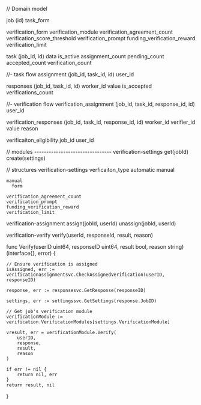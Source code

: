 // Domain model

job
  (id)
  task_form

  verification_form
  verification_module
  verification_agreement_count
  verification_score_threshold
  verification_prompt
  funding_verification_reward
  verification_limit

  task
    (job_id, id)
    data
    is_active
    assignment_count
    pending_count
    accepted_count
    verification_count

//- task flow
assignment
  (job_id, task_id, id)
  user_id

responses
  (job_id, task_id, id)
  worker_id
  value
  is_accepted
  verifications_count

//- verification flow
verification_assignment
  (job_id, task_id, response_id, id)
  user_id  

verification_responses
  (job_id, task_id, response_id, id)
  worker_id
  verifier_id
  value
  reason

verificaiton_eligibility
  job_id
  user_id


// modules --------------------------------
verification-settings
  get(jobId)
  create(settings)
  
  // structures
  verification-settings
    verficaiton_type
      automatic
      manual
    
    manual
      form
    
    verification_agreement_count
    verification_prompt
    funding_verification_reward
    verification_limit


verification-assignment
  assign(jobId, userId)
  unassign(jobId, userId)

verification-verify
  verify(userId, responseId, result, reason)
  



func Verify(userID uint64, responseID uint64, result bool, reason string) (interface{}, error) {

	// Ensure verification is assigned
	isAssigned, err := verificationassignmentsvc.CheckAssignedVerification(userID, responseID)

	response, err := responsesvc.GetResponse(responseID)

	settings, err := settingssvc.GetSettings(response.JobID)

	// Get job's verification module
	verificationModule := verification.VerificationModules[settings.VerificationModule]
	
	vresult, err = verificationModule.Verify(
		userID, 
		response, 
		result,
		reason
	)

	if err != nil {
		return nil, err
	}
	return result, nil
}

